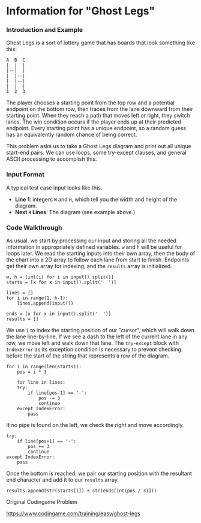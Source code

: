 # Information for "Ghost Legs"

### Introduction and Example

Ghost Legs is a sort of lottery game that has boards that look something like this:

    A  B  C
    |  |  |
    |--|  |
    |  |--|
    |  |--|
    |  |  |
    1  2  3
    
The player chooses a starting point from the top row and a potential endpoint on the bottom row, then traces from the lane downward from  their starting point. When they reach a path that moves left or right, they switch lanes. The win condition occurs if the player ends up at their predicted endpoint. Every starting point has a unique endpoint, so a random guess has an equivalently random chance of being correct.

This problem asks us to take a Ghost Legs diagram and print out all unique start-end pairs. We can use loops, some try-except clauses, and general ASCII processing to accomplish this.

### Input Format

A typical test case input looks like this.

* __Line 1__: integers `W` and `H`, which tell you the width and height of the diagram.
* __Next `H` Lines__: The diagram (see example above.)

### Code Walkthrough

As usual, we start by processing our input and storing all the needed information in appropriately defined variables. `w` and `h` will be useful for loops later. We read the starting inputs into their own array, then the body of the chart into a 2D array to follow each lane from start to finish. Endpoints get their own array for indexing, and the `results` array is initialized.

    w, h = [int(i) for i in input().split()]
    starts = [x for x in input().split('  ')]

    lines = []
    for i in range(1, h-1):
        lines.append(input())

    ends = [x for x in input().split('  ')]
    results = []
    
We use `i` to index the starting position of our "cursor", which will walk down the lane line-by-line. If we see a dash to the left of the current lane in any row, we move left and walk down that lane. The `try`-`except` block with `IndexError` as its exception condition is necessary to prevent checking before the start of the string that represents a row of the diagram.
    
    for i in range(len(starts)):
        pos = i * 3
        
        for line in lines:
        try:
            if line[pos-1] == '-':
                pos -= 3
                continue
        except IndexError:
            pass

If no pipe is found on the left, we check the right and move accordingly.

    try:
        if line[pos+1] == '-':
            pos += 3
            continue
    except IndexError:
        pass
        
Once the bottom is reached, we pair our starting position with the resultant end character and add it to our `results` array.

    results.append(str(starts[i]) + str(ends[int(pos / 3)]))
    
Original Codingame Problem

https://www.codingame.com/training/easy/ghost-legs
